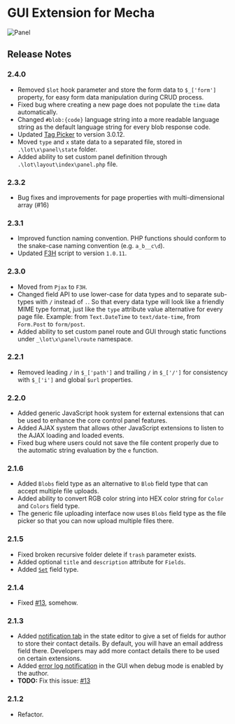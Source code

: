 GUI Extension for Mecha
=======================

![Panel](https://user-images.githubusercontent.com/1669261/70392346-c92a9a00-1a11-11ea-8c55-8d2a8abe5b08.png)

Release Notes
-------------

### 2.4.0

 - Removed `$lot` hook parameter and store the form data to `$_['form']` property, for easy form data manipulation during CRUD process.
 - Fixed bug where creating a new page does not populate the `time` data automatically.
 - Changed `#blob:{code}` language string into a more readable language string as the default language string for every blob response code.
 - Updated [Tag Picker](https://github.com/taufik-nurrohman/tag-picker) to version 3.0.12.
 - Moved `type` and `x` state data to a separated file, stored in `.\lot\x\panel\state` folder.
 - Added ability to set custom panel definition through `.\lot\layout\index\panel.php` file.

### 2.3.2

 - Bug fixes and improvements for page properties with multi-dimensional array (#16)

### 2.3.1

 - Improved function naming convention. PHP functions should conform to the snake-case naming convention (e.g. `a_b__c\d`).
 - Updated [F3H](https://github.com/taufik-nurrohman/f3h) script to version `1.0.11`.

### 2.3.0

 - Moved from `Pjax` to `F3H`.
 - Changed field API to use lower-case for data types and to separate sub-types with `/` instead of `.`. So that every data type will look like a friendly MIME type format, just like the `type` attribute value alternative for every page file. Example: from `Text.DateTime` to `text/date-time`, from `Form.Post` to `form/post`.
 - Added ability to set custom panel route and GUI through static functions under `_\lot\x\panel\route` namespace.

### 2.2.1

 - Removed leading `/` in `$_['path']` and trailing `/` in `$_['/']` for consistency with `$_['i']` and global `$url` properties.

### 2.2.0

 - Added generic JavaScript hook system for external extensions that can be used to enhance the core control panel features.
 - Added AJAX system that allows other JavaScript extensions to listen to the AJAX loading and loaded events.
 - Fixed bug where users could not save the file content properly due to the automatic string evaluation by the `e` function.

### 2.1.6

 - Added `Blobs` field type as an alternative to `Blob` field type that can accept multiple file uploads.
 - Added ability to convert RGB color string into HEX color string for `Color` and `Colors` field type.
 - The generic file uploading interface now uses `Blobs` field type as the file picker so that you can now upload multiple files there.

### 2.1.5

 - Fixed broken recursive folder delete if `trash` parameter exists.
 - Added optional `title` and `description` attribute for `Fields`.
 - Added [`Set`](https://user-images.githubusercontent.com/1669261/73904817-dcea6380-48cf-11ea-9c66-25a61e2c1b8e.png) field type.

### 2.1.4

 - Fixed [#13](https://github.com/mecha-cms/x.panel/issues/13), somehow.

### 2.1.3

 - Added [notification tab](https://user-images.githubusercontent.com/1669261/72582860-ba8ba880-3916-11ea-90b7-c7c3322e8925.png) in the state editor to give a set of fields for author to store their contact details. By default, you will have an email address field there. Developers may add more contact details there to be used on certain extensions.
 - Added [error log notification](https://user-images.githubusercontent.com/1669261/72618638-24836c80-396e-11ea-8705-434506abe2d8.png) in the GUI when debug mode is enabled by the author.
 - **TODO:** Fix this issue: [#13](https://github.com/mecha-cms/x.panel/issues/13)

### 2.1.2

 - Refactor.
